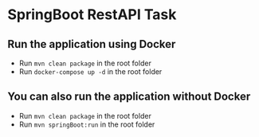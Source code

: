 # SpringBoot RestAPI Task

## Run the application using Docker

- Run `mvn clean package` in the root folder
- Run `docker-compose up -d` in the root folder
 
## You can also run the application without Docker

- Run `mvn clean package` in the root folder
- Run `mvn springBoot:run` in the root folder